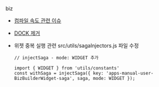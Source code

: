 biz

* [컴파일 속도 관련 이슈](#2)

* [DOCK 제거](#3)

* 위젯 중복 실행 관련 src/utils/sagaInjectors.js 파일 수정 

    ``` react
    // injectSaga - mode: WIDGET 추가
    
    import { WIDGET } from 'utils/constants'
    const withSaga = injectSaga({ key: 'apps-manual-user-BizBuilderWidget-saga', saga, mode: WIDGET });
    ```


